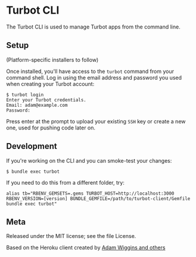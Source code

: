Turbot CLI
==========

The Turbot CLI is used to manage Turbot apps from the command line.

Setup
-----

(Platform-specific installers to follow)

Once installed, you'll have access to the `turbot` command from your command shell.  Log in using the email address and password you used when creating your Turbot account:

    $ turbot login
    Enter your Turbot credentials.
    Email: adam@example.com
    Password:

Press enter at the prompt to upload your existing `SSH` key or create a new one, used for pushing code later on.

Development
-----------

If you're working on the CLI and you can smoke-test your changes:

    $ bundle exec turbot

If you need to do this from a different folder, try:

    alias tb="RBENV_GEMSETS=.gems TURBOT_HOST=http://localhost:3000 RBENV_VERSION=[version] BUNDLE_GEMFILE=/path/to/turbot-client/Gemfile bundle exec turbot"

Meta
----

Released under the MIT license; see the file License.

Based on the Heroku client created by [Adam Wiggins and others](https://github.com/turbot/turbot/contributors)
